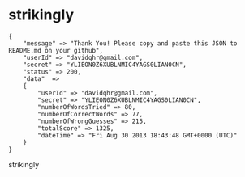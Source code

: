 strikingly
==========

    {
        "message" => "Thank You! Please copy and paste this JSON to README.md on your github",
        "userId" => "davidqhr@gmail.com",
        "secret" => "YLIEON0Z6XUBLNMIC4YAGS0LIAN0CN",
        "status" => 200,
        "data"  =>
        {
            "userId" => "davidqhr@gmail.com",
            "secret" => "YLIEON0Z6XUBLNMIC4YAGS0LIAN0CN",
            "numberOfWordsTried" => 80,
            "numberOfCorrectWords" => 77,
            "numberOfWrongGuesses" => 215,
            "totalScore" => 1325,
            "dateTime" => "Fri Aug 30 2013 18:43:48 GMT+0000 (UTC)"
        }
    }


strikingly
